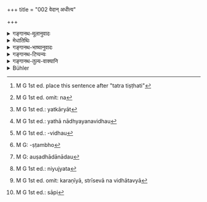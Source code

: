 +++
title = "002 वेदान् अधीत्य"

+++

<details><summary>गङ्गानथ-मूलानुवादः</summary>

Having learnt, in due course, three Vedas, or two Vedas, or one Veda, he should enter upon the state of the householder, having never deviated from the vows of studentship.—(2).
</details>

<details><summary>मेधातिथिः</summary>

त्रैवेदिकम् अध्ययनम् उक्तम् । एकद्विवेदाध्ययनम् अप्राप्तं विकल्प्यते । वेदशब्दः शाखावचनो व्याख्यातः । तिस्रः शाखा अधीयीत द्वे एकां वैकैकस्माद् वेदान् न त्व् एकस्माद् एव । त्रयी त्रिविद्येति पठ्यते । 

- **अधीत्य** गृहीत्वा **वेदम्** उक्तया व्रतचर्यया । **गृहस्थाश्रमम् आवसेत्** । गृहस्थाश्रमस्य स्वरूपं वक्ष्यति "उद्वहेत द्विजो भार्याम्" (म्ध् ३.४) इत्यादि । **आवसेद्** अनुतिष्ठेत् । अनेकार्था धातवः । आङ् मर्यादायां वर्तते[^२२] । कृतदारपरिग्रहो रूढ्या गृहस्थ उच्यते । गृहशब्दो दारवचनस् तत्र तिष्ठति । तस्य यो विहितः पदार्थसमूहो विधिनिषेधात्मकः स आश्रमशब्देनोच्यते । यथोपनीतस्य ब्रह्मचर्याश्रम आ समावर्तनात्, कृतविवाहस्य गार्हस्थ्यम् इति । 


[^२२]:
     M G 1st ed. place this sentence after "tatra tiṣṭhati"

- अविप्लुतम् अखण्डितं ब्रह्मचर्यं स्त्रीसंप्रयोगनिवृत्तिर् यस्य स एवम् उच्यते । वाक्यभेदश् चात्र द्रष्टव्यः । आख्यातव्यवहारेण- **आविप्लुतब्रह्मचर्यो** भवेद् **गृहस्थाश्रमं** च प्रतिपद्यते । एकवाक्यतायां कदाचन विप्लवे गार्हस्थ्याधिकार एव हीयेत । अद्य पुनः पुरुषार्थतया विधानेन तदतिक्रमे प्रायश्चित्तेन युज्यते, न त्व् अधिकारी न[^२३] भवति ।


[^२३]:
     M G 1st ed. omit: na

- अधीत्यावसेद् इति च पौर्वापर्यमात्रं विवक्षितम्, नाध्ययनसमनन्तरभाविता विवाहस्य ल्यप्कार्यात्[^२४] पौर्वापर्यविधानाद् आनन्तर्यं न शब्दार्थः । अतश् च स्वाध्यायाध्ययनविवाहयोर् अन्तराले व्याकरणादिशास्त्रश्रवणं वेदार्थज्ञानार्थं लभ्यते । विद्वान् एव हि गार्हस्थ्ये ऽधिक्रियते, न यथाध्ययनविधौ[^२५] मूर्खः । यद्य् अपि बाल्यावस्थायां तिर्यक्समानधर्मा स्वम् अधिकारं प्रतिपत्तुम् असमर्थस् तथापि पित्राचार्येण वानुष्ठाप्यते । वस्तुतस् तयोर् एवाधिकारः । अपत्यानुशासने पितुर् अधिकारो ऽपत्योत्पत्तिविधेस्[^२६] तावताभिनिर्वर्त्यत्वात् । अनुशासनं च विधिनिषेधाधिकारद्वयप्रतिपादनम् । तत्र यत् प्रतिपाद्य्मानो ऽपि नावबुध्यते, तद् अन्ध इव हस्तग्राहिकया कार्यते । यथाग्निसंस्पर्शकूपादिपाताद् गाढहस्तावष्टम्भादिना[^२७] धार्यते, एवम् अदृष्टाद् अपि मद्यपानादेः । यथा वानिच्छन्न् औषधापानादौ[^२८] प्रवर्तते एवं शास्त्रीयेष्व् अपि पदार्थेषु । यदा त्व् ईषद्व्युत्पन्नस् तदैवं नियुज्येत[^२९] "इदम् इदं कर्तुम् अर्हसि" इति । एवं सत्य् अधीतवेदो माणवकः पित्राचार्येणैवैवं प्रतिबोध्यितव्यो "गृहीतवान् असि वेदं त्वम् इदानीं तदर्थजिज्ञासायाम् अधिक्रियसे ततस् तदङ्गानि श्रोतुम् अरहसि" इति । एतावता पितुर् अपत्योत्पादनाधिकारनिवृत्तिः । तद् उक्तं "कियता पुनर् उत्पादितो भवति यावता स्वयम् अधिगतकृत्यो भवति" इति । 


[^२९]:
     M G 1st ed.: niyujyata


[^२८]:
     M G: auṣadhādānādau


[^२७]:
     M G: -ṣṭambho


[^२६]:
     M G 1st ed.: -vidhau


[^२५]:
     M G 1st ed.: yathā nādhyayanavidhau


[^२४]:
     M G 1st ed.: yatkāryāt

- अतः स्थितम् एतत्- नाधीत्यैव विवाहो यावद् वेदार्थो नाधिगतः । एवं च पदयोजना कर्तव्या । **अधीत्य** अध्ययने निवृत्ते ऽप्य् **अविप्लुतब्रह्मचर्यः** स्यात् । प्राप्तायां च निवृत्तौ पुनर्वचनं नियमान्तराणां मधुमांसवर्जनादीनां निवृत्तिपरम् । तेन यावद् अध्ययनं तावत् सर्वे नियमा अनुष्ठातव्याः । समाप्ते त्व् अध्ययने ऽर्थावबोध्काले स्त्रीनिवृत्तिर् एव करणीया, स्त्रीसेवा न विधातव्या[^३०] । ब्रह्मचर्यशब्दो यद्य् अपि ब्रह्मग्रहणार्थं यद्व्रतग्रहणं तत्र व्युत्पाद्यते तथापि स्त्रीनिवृत्तिपर एवास्य तत्र प्रयोग इति दर्शयिष्यामः । 


[^३०]:
     M G 1st ed. omit: karaṇīyā, strīsevā na vidhātavyā

- **यथाक्रमम्** । य एवाध्येतॄणां पाठक्रमः प्रसिद्धस् तेनैव, प्रथमं चतुःषष्टिस् ततो ब्राह्मणं पितृपितामहाद्यभिजनप्रबन्धोपक्रमं भवति । न हीदृशे ऽर्थे वक्तारो न कुलेन न शीलेन न क्रमेणेति । एतेन चैतत् प्रतिपादितं भवति- या एव पित्रादिभिः शाखाधीता सा[^३१] न त्याज्येति ॥ ३.२ ॥


[^३१]:
     M G 1st ed.: sāpi
</details>

<details><summary>गङ्गानथ-भाष्यानुवादः</summary>

The ‘learning of Three Vedas’ has been mentioned (in the preceding verse); the learning of ‘two’ and ‘one’ Veda, not having been mentioned anywhere, are here put forward us alternatives. The term ‘*veda*’ in this connection has been explained as standing for Recensional Text; ‘and what is meant is that one should learn three, or two, or one Recension of each of the three Vedas,—and not that three or two or one Recension of a single Veda should be learnt. Because the work to be learnt has been called the ‘Triplicate Science.’

‘*Having learnt*’—having got up, by means of the above described course of studentship.

‘*He should enter upon the state of the householder*’—The exact nature of;the ‘Householder’s stage’ is going to be described later on (Verse 4, below).—‘*Enter*,’ *i.e*., live; verbal roots having several meanings. The prefix ‘ā’ denotes limit.

One who has taken a wife to himself is called ‘householder,’ which term is used in its conventional, not etymological, sense; The term ‘house’ standing for *wife*; and he who *takes his stand upon that house* is called ‘Householder.’

The term ‘*āśrama*,’ ‘*state*,’ stands for all those duties, positive and negative, that have been prescribed (for the married man). Just as for the ‘initiated boy,’ there is ‘state of studentship’ till the Final Return from the Preceptor’s house, so for one who has married, it is the ‘state of the Householder,’

‘*Nor deviated from the votes of studentship*,’—*i.e*., he who has not broken the vows of not having intercourse with women. This epithet has to be regarded as a distinct sentence, in accordance with the usage of stories; the sense being that (*a*) ‘the boy should not deviate from the vows of studentship’ and (*b*) ‘he should enter upon the state of the Householder.’ If the whole were taken as a single sentence, then, as a result of this, one who has deviated from the vows would never be entitled at all to enter upon the Householder’s state. If, however, we take the epithet as an independent injunction pat forth for the man’s benefit (and not as a necessary condition for entering upon Householdership), then deviation from it makes the man liable to the penalty of expiation, but it does not make him unfit to enter upon Householdership.

By the words, ‘*having learnt, he should enter*,’ all that is meant is that the two acts should come in this order,—entrance upon Householdership following the ‘learning;’ and it is not meant that marriage should come immediately after study. Because where the words signify mere sequence, immediate sequence is not always meant. Hence daring the time intervening between ‘Vedic Study’ and ‘marriage,’ it becomes possible for the boy to carry on the study of Grammar and. other Sciences, which help in the understanding of the meaning of Vedic texts. In fact, it is only the learned man that is entitled to Householdership; and it is not like the ‘Vedic Study,’ to which the entirely ignorant boy is entitled. Though during boyhood, the boy is like a lower animal, incapable of understanding what he is entitled to, yet he is made to act either by his Father or by his Preceptor. In fact, the act of ‘Vedic Study’ by the boy falls within the Father’s province; the proper-teaching of the child being the Father’s duty; and the reason for this lies in the fact that it is only when the child has been properly taught that the Father is regarded as having duly fulfilled the injunction of ‘begetting a child.’ ‘Teaching’ of the child, again, consists in explaining to him what he should do and what he should not do. And, if the Boy fails to understand his duties when these are explained to him, he is led by the hand, like the blind man, and made to fulfil them; just as he is caught firmly by the hand and saved from falling into the fire or into the well, in the same manner, he is also saved from drinking and other evils leading to imperceptible effects. Or, again, just as a boy is made, against his wish, to drink a wholesome medicine, so in the same manner, he is also made to do acts prescribed in the scriptures. After he has become capable of understanding things a little, he is directed by means of such words ‘you should do such and such an act.’ Such being the case, when the Boy has learnt the Veda, he should be instructed by his Father or Preceptor in such words as—‘You have learnt the Veda, now you are fit for carrying on an investigation into what is contained in it,—hence you should now hear lectures on the subsidiary sciences.’ It is only when this advice has been given that the father is regarded as having fulfilled the duty of ‘begetting a child’; as it has been declared—‘the child is begotten only when he comes to understand his own duties.’

From all this it becomes established that one should not marry immediately after learning the Veda, until he has learnt what is contained in the Veda; and the words of the text have to be construed thus—‘Having learnt—*i.e*., after learning has been finished—one should continue to be firm in the vows of studentship (*i.e*., ‘of continence’). The cessation of continence having become permissible (after the Veda has been learnt), its maintenance is reiterated with a view to indicate that the other vows and restraints—such as the avoidance of honey, meat and the rest—may be withdrawn. The conclusion thus comes to be that, so long as the Veda is being learnt, the Boy should keep all his vows of studentship,—but when the learning of the Veda has been completed, and he continues his studies further for under standing what is contained in the Veda, he should abstain only from intercourse with women.

Though the term ‘*brahmacharya*,’ ‘*vows of studentship*,’ is ordinarily explained as standing for those observances and restraints that are kept up for the proper learning of the Veda,—yet in the present context it has been used in the sense of ‘avoiding intercourse with women,’—as we shall show later on.

‘*In due course*,’—*i.e*., according to that order of reading which is well known among students; *i.e*. first of all one should read the sixty-four sections of the Saṃhitā (of the Ṛgveda), then the Brāhmaṇa, and so forth, in the same order of sequence in which they may have been studied by his forefathers. In matters like this, no one can rightly say that ‘one should not follow either family traditions, or the dictates of morality, or orderly sequence.’ The meaning of all this is that ‘one should not abandon that Recensional Text which may have been learnt by his father and other ancestors.’—(2)
</details>

<details><summary>गङ्गानथ-टिप्पन्यः</summary>

*Medhātithi* (p. 189, 1. 14)—‘*Vedaśabdaḥ śākhāvacano
vyākhyātaḥ*’—Hopkins calls this ‘a later view’ and refers to Āpastamba
2. 6.5.

The first quarter of this verse is quoted in *Mitākṣarā* (on p. 24, l.
36), in amplification of Yājñavalkya’s statement that ‘Studentship is to
extend over twelve years’, and the meaning is deduced that twelve years
should be devoted to the study of each Veda.

This verse is quoted in *Madanapārijāta* (p. 131);—and in
*Vīramitrodaya* (Saṃskāra, p. 505), where the note is added that—‘If one
intends to perform the *Jyotiṣṭoma* and such other sacrifices, which can
be performed only with the help of the three Vedas, one has to learn all
the three Vedas, the Ṛk, Yajuṣ and Sāman;—if he is going to perform the
*Prākṣaumika* and the *Haviryajñas*, he has to learn only, two, the Ṛk
and the Yajuṣ;—while if he intends to perform only the *Pākayajñas*, he
should learn only his own hereditary rescensional Vedic text; in the
case of the other Vedas also, he should confine himself to only those
rescensions which may have been studied by his forefathers, and not any
one at random.

The verse is also quoted in *Smṛtitattva* (II, p. 587) in support of the
view that every Brāhmaṇa is entitled to the study of various Vedic
rescensional texts;—in *Hemādri* (Dāna, p. 680); in *Saṃskāraratnamālā*
(p. 568);—and in *Nṛsiṃhaprasāda* (Saṃskāra, p. 49a).
</details>

<details><summary>गङ्गानथ-तुल्य-वाक्यानि</summary>

*Yājñavalkya* (3. 52).—‘Having unfailingly maintained his studentship,
he shall marry a girl endowed with good qualities.’
</details>

<details><summary>Bühler</summary>

002	(A student) who has studied in due order the three Vedas, or two, or even one only, without breaking the (rules of) studentship, shall enter the order of householders.
</details>
